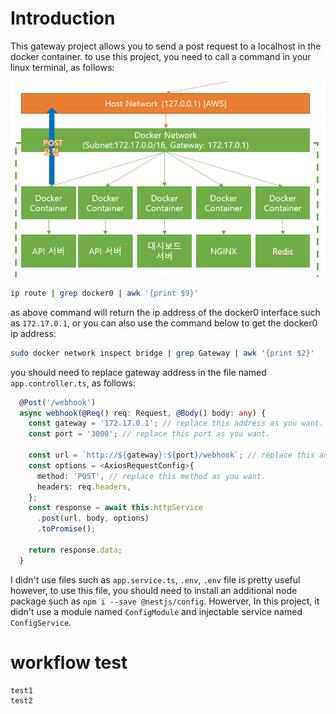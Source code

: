 # Introduction

This gateway project allows you to send a post request to a localhost in the docker container. to use this project, you need to call a command in your linux terminal, as follows:

<p align="center">
<img src="./docs/img/description.png" />
</p>

```sh
ip route | grep docker0 | awk '{print $9}'
```

as above command will return the ip address of the docker0 interface such as `172.17.0.1`, or you can also use the command below to get the docker0 ip address:

```sh
sudo docker network inspect bridge | grep Gateway | awk '{print $2}'
```

you should need to replace gateway address in the file named `app.controller.ts`, as follows:

```ts
  @Post('/webhook')
  async webhook(@Req() req: Request, @Body() body: any) {
    const gateway = '172.17.0.1'; // replace this address as you want.
    const port = '3000'; // replace this port as you want.

    const url = `http://${gateway}:${port}/webhook`; // replace this address as you want
    const options = <AxiosRequestConfig>{
      method: 'POST', // replace this method as you want.
      headers: req.headers,
    };
    const response = await this.httpService
      .post(url, body, options)
      .toPromise();

    return response.data;
  }
```

I didn't use files such as `app.service.ts`, `.env`, `.env` file is pretty useful however, to use this file, you should need to install an additional node package such as `npm i --save @nestjs/config`. Howerver, In this project, it didn't use a module named `ConfigModule` and injectable service named `ConfigService`.

# workflow test

```text
test1
test2
```
